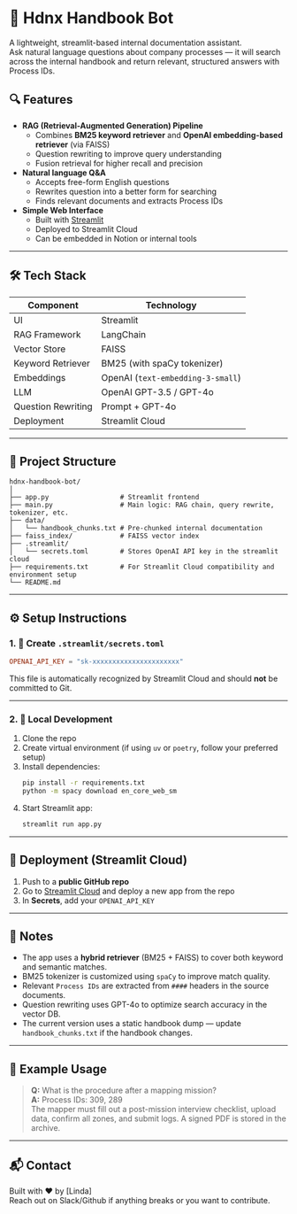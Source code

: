 


# 🤖 Hdnx Handbook Bot

A lightweight, streamlit-based internal documentation assistant.  
Ask natural language questions about company processes — it will search across the internal handbook and return relevant, structured answers with Process IDs.

## 🔍 Features

- **RAG (Retrieval-Augmented Generation) Pipeline**
  - Combines **BM25 keyword retriever** and **OpenAI embedding-based retriever** (via FAISS)
  - Question rewriting to improve query understanding
  - Fusion retrieval for higher recall and precision
- **Natural language Q&A**
  - Accepts free-form English questions
  - Rewrites question into a better form for searching
  - Finds relevant documents and extracts Process IDs
- **Simple Web Interface**
  - Built with [Streamlit](https://streamlit.io)
  - Deployed to Streamlit Cloud
  - Can be embedded in Notion or internal tools

---

## 🛠️ Tech Stack

| Component            | Technology          |
|---------------------|---------------------|
| UI                  | Streamlit           |
| RAG Framework       | LangChain           |
| Vector Store        | FAISS               |
| Keyword Retriever   | BM25 (with spaCy tokenizer) |
| Embeddings          | OpenAI (`text-embedding-3-small`) |
| LLM                 | OpenAI GPT-3.5 / GPT-4o |
| Question Rewriting  | Prompt + GPT-4o     |
| Deployment          | Streamlit Cloud     |

---

## 📁 Project Structure

```
hdnx-handbook-bot/
│
├── app.py                  # Streamlit frontend
├── main.py                 # Main logic: RAG chain, query rewrite, tokenizer, etc.
├── data/
│   └── handbook_chunks.txt # Pre-chunked internal documentation
├── faiss_index/            # FAISS vector index
├── .streamlit/
│   └── secrets.toml        # Stores OpenAI API key in the streamlit cloud
├── requirements.txt        # For Streamlit Cloud compatibility and environment setup
└── README.md
```

---

## ⚙️ Setup Instructions

### 1. 🔐 Create `.streamlit/secrets.toml`

```toml
OPENAI_API_KEY = "sk-xxxxxxxxxxxxxxxxxxxxxx"
```

This file is automatically recognized by Streamlit Cloud and should **not** be committed to Git.

---

### 2. 🧪 Local Development

1. Clone the repo
2. Create virtual environment (if using `uv` or `poetry`, follow your preferred setup)
3. Install dependencies:
   ```bash
   pip install -r requirements.txt
   python -m spacy download en_core_web_sm
   ```
4. Start Streamlit app:
   ```bash
   streamlit run app.py
   ```

---

## 🚀 Deployment (Streamlit Cloud)

1. Push to a **public GitHub repo**
2. Go to [Streamlit Cloud](https://streamlit.io/cloud) and deploy a new app from the repo
3. In **Secrets**, add your `OPENAI_API_KEY`

---

## 📌 Notes

- The app uses a **hybrid retriever** (BM25 + FAISS) to cover both keyword and semantic matches.
- BM25 tokenizer is customized using `spaCy` to improve match quality.
- Relevant `Process IDs` are extracted from `####` headers in the source documents.
- Question rewriting uses GPT-4o to optimize search accuracy in the vector DB.
- The current version uses a static handbook dump — update `handbook_chunks.txt` if the handbook changes.

---

## 🧪 Example Usage

> **Q:** What is the procedure after a mapping mission?  
> **A:** Process IDs: 309, 289  
> The mapper must fill out a post-mission interview checklist, upload data, confirm all zones, and submit logs. A signed PDF is stored in the archive.

---

## 📬 Contact

Built with ❤️ by [Linda]  
Reach out on Slack/Github if anything breaks or you want to contribute.